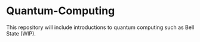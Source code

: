 # Quantum-Computing
This repository will include introductions to quantum computing such as Bell State (WIP).
